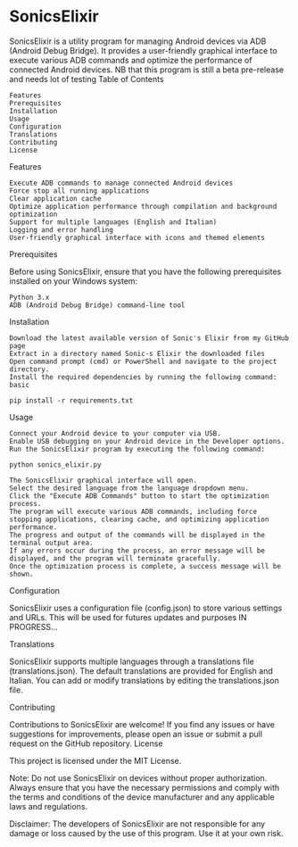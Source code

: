 # SonicsElixir

SonicsElixir is a utility program for managing Android devices via ADB (Android Debug Bridge). It provides a user-friendly graphical interface to execute various ADB commands and optimize the performance of connected Android devices. NB that this program is still a beta pre-release and needs lot of testing
Table of Contents

    Features
    Prerequisites
    Installation
    Usage
    Configuration
    Translations
    Contributing
    License

Features

    Execute ADB commands to manage connected Android devices
    Force stop all running applications
    Clear application cache
    Optimize application performance through compilation and background optimization
    Support for multiple languages (English and Italian)
    Logging and error handling
    User-friendly graphical interface with icons and themed elements

Prerequisites

Before using SonicsElixir, ensure that you have the following prerequisites installed on your Windows system:

    Python 3.x
    ADB (Android Debug Bridge) command-line tool

Installation

    Download the latest available version of Sonic's Elixir from my GitHub page
    Extract in a directory named Sonic-s Elixir the downloaded files
    Open command prompt (cmd) or PowerShell and navigate to the project directory.
    Install the required dependencies by running the following command:
    basic
    
    pip install -r requirements.txt

Usage

    Connect your Android device to your computer via USB.
    Enable USB debugging on your Android device in the Developer options.
    Run the SonicsElixir program by executing the following command:

    python sonics_elixir.py

    The SonicsElixir graphical interface will open.
    Select the desired language from the language dropdown menu.
    Click the "Execute ADB Commands" button to start the optimization process.
    The program will execute various ADB commands, including force stopping applications, clearing cache, and optimizing application performance.
    The progress and output of the commands will be displayed in the terminal output area.
    If any errors occur during the process, an error message will be displayed, and the program will terminate gracefully.
    Once the optimization process is complete, a success message will be shown.

Configuration

SonicsElixir uses a configuration file (config.json) to store various settings and URLs. This will be used for futures updates and purposes
IN PROGRESS...

Translations

SonicsElixir supports multiple languages through a translations file (translations.json). The default translations are provided for English and Italian. You can add or modify translations by editing the translations.json file.

Contributing

Contributions to SonicsElixir are welcome! If you find any issues or have suggestions for improvements, please open an issue or submit a pull request on the GitHub repository.
License

This project is licensed under the MIT License.

Note: Do not use SonicsElixir on devices without proper authorization. Always ensure that you have the necessary permissions and comply with the terms and conditions of the device manufacturer and any applicable laws and regulations.

Disclaimer: The developers of SonicsElixir are not responsible for any damage or loss caused by the use of this program. Use it at your own risk.
